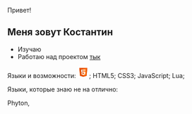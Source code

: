 Привет!
## Меня зовут Костантин

- Изучаю 
- Работаю над проектом [тык][social]

Языки и возможности:
<img alling = "left" alt = "Visual Studio code" width = "26px" src = "https://github.com/ArtemKhairov/ArtemKhairov/blob/main/src/img/html.svg">;
HTML5; CSS3; JavaScript; Lua; 

Языки, которые знаю не на отлично:

Phyton, 

[social]:vk.com
